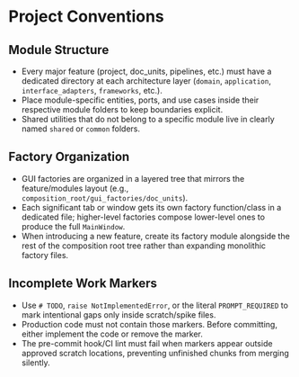 # Project Conventions

## Module Structure
- Every major feature (project, doc_units, pipelines, etc.) must have a dedicated directory at each architecture layer (`domain`, `application`, `interface_adapters`, `frameworks`, etc.).
- Place module-specific entities, ports, and use cases inside their respective module folders to keep boundaries explicit.
- Shared utilities that do not belong to a specific module live in clearly named `shared` or `common` folders.

## Factory Organization
- GUI factories are organized in a layered tree that mirrors the feature/modules layout (e.g., `composition_root/gui_factories/doc_units`).
- Each significant tab or window gets its own factory function/class in a dedicated file; higher-level factories compose lower-level ones to produce the full `MainWindow`.
- When introducing a new feature, create its factory module alongside the rest of the composition root tree rather than expanding monolithic factory files.

## Incomplete Work Markers
- Use `# TODO`, `raise NotImplementedError`, or the literal `PROMPT_REQUIRED` to mark intentional gaps only inside scratch/spike files.
- Production code must not contain those markers. Before committing, either implement the code or remove the marker.
- The pre-commit hook/CI lint must fail when markers appear outside approved scratch locations, preventing unfinished chunks from merging silently.
